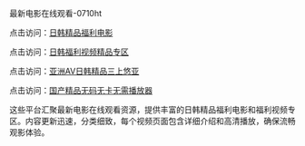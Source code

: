 最新电影在线观看-0710ht

点击访问：<a href="https://heiliaoll4qsx.pages.dev">日韩精品福利电影</a>

点击访问：<a href="https://heiliaoe8ajia.pages.dev">日韩福利视频精品专区</a>

点击访问：<a href="https://heiliaozj3tjd.pages.dev">亚洲AV日韩精品三上悠亚</a>

点击访问：<a href="https://heiliaoxqkkct.pages.dev">国产精品无码无卡无需播放器</a>

这些平台汇聚最新电影在线观看资源，提供丰富的日韩精品福利电影和福利视频专区。内容更新迅速，分类细致，每个视频页面包含详细介绍和高清播放，确保流畅观影体验。

<span style="display:none;">[Canonical link](https://github.com/toi20250710/toi8 ）</span>
